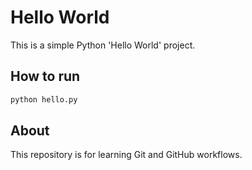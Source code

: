# Hello World

This is a simple Python 'Hello World' project.

## How to run

```bash
python hello.py
```

## About

This repository is for learning Git and GitHub workflows.

